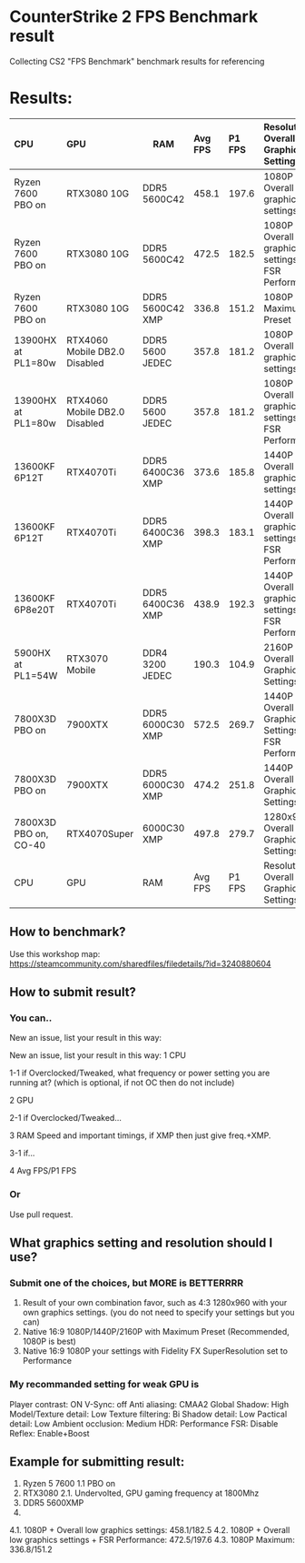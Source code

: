 # CounterStrike 2 FPS Benchmark result
Collecting CS2 "FPS Benchmark" benchmark results for referencing

# Results:
| CPU | GPU | RAM | Avg FPS | P1 FPS | Resolution + Overall Graphics Settings | Date of benchmark |
| :-- | :-- | --- | :------ | :------ | :------------------------------------ | :---------------- |
| Ryzen 7600 PBO on | RTX3080 10G | DDR5 5600C42 | 458.1 | 197.6 | 1080P + Overall low graphics settings | 2024/05/10 |
| Ryzen 7600 PBO on | RTX3080 10G | DDR5 5600C42 | 472.5 | 182.5 | 1080P + Overall low graphics settings + FSR Performance | 2024/05/10 |
| Ryzen 7600 PBO on | RTX3080 10G | DDR5 5600C42 XMP | 336.8 | 151.2 | 1080P Maximum Preset | 2024/05/10 |
| 13900HX at PL1=80w | RTX4060 Mobile DB2.0 Disabled | DDR5 5600 JEDEC | 357.8 | 181.2 | 1080P + Overall low graphics settings | 2024/05/10 |
| 13900HX at PL1=80w | RTX4060 Mobile DB2.0 Disabled | DDR5 5600 JEDEC | 357.8 | 181.2 | 1080P + Overall low graphics settings + FSR Performance | 2024/05/10 |
| 13600KF 6P12T | RTX4070Ti | DDR5 6400C36 XMP | 373.6 | 185.8 | 1440P + Overall High graphics settings | 2024/05/10 |
| 13600KF 6P12T | RTX4070Ti | DDR5 6400C36 XMP | 398.3 | 183.1 | 1440P + Overall High graphics settings + FSR Performance | 2024/05/10 |
| 13600KF 6P8e20T | RTX4070Ti | DDR5 6400C36 XMP | 438.9 | 192.3 | 1440P + Overall High graphics settings + FSR Performance | 2024/05/10 |
| 5900HX at PL1=54W | RTX3070 Mobile | DDR4 3200 JEDEC | 190.3 | 104.9 | 2160P + Overall Low Graphics Settings | 2024/05/10 |
| 7800X3D PBO on | 7900XTX | DDR5 6000C30 XMP | 572.5 | 269.7 | 1440P + Overall High Graphics Settings + FSR Performance | 2024/05/10 |
| 7800X3D PBO on| 7900XTX | DDR5 6000C30 XMP | 474.2 | 251.8 | 1440P + Overall High Graphics Settings | 2024/05/10 |
| 7800X3D PBO on, CO-40 | RTX4070Super | 6000C30 XMP | 497.8 | 279.7 | 1280x960 + Overall High Graphics Settings | 2024/05/10 |
| CPU | GPU | RAM | Avg FPS | P1 FPS | Resolution + Overall Graphics Settings | Date of benchmark |












## How to benchmark?
Use this workshop map: https://steamcommunity.com/sharedfiles/filedetails/?id=3240880604

## How to submit result?
### You can..
New an issue, list your result in this way:


New an issue, list your result in this way:
1 CPU

1-1 if Overclocked/Tweaked, what frequency or power setting you are running at? (which is optional, if not OC then do not include)

2 GPU

2-1 if Overclocked/Tweaked...

3 RAM Speed and important timings, if XMP then just give freq.+XMP.

3-1 if...

4 Avg FPS/P1 FPS

### Or
Use pull request.

## What graphics setting and resolution should I use?
### Submit one of the choices, but MORE is BETTERRRR
1. Result of your own combination favor, such as 4:3 1280x960 with your own graphics settings. (you do not need to specify your settings but you can)
2. Native 16:9 1080P/1440P/2160P with Maximum Preset (Recommended, 1080P is best)
3. Native 16:9 1080P your settings with Fidelity FX SuperResolution set to Performance

### My recommanded setting for weak GPU is 
Player contrast: ON
V-Sync: off
Anti aliasing: CMAA2
Global Shadow: High
Model/Texture detail: Low
Texture filtering: Bi
Shadow detail: Low
Pactical detail: Low
Ambient occlusion: Medium
HDR: Performance
FSR: Disable
Reflex: Enable+Boost

## Example for submitting result:
1. Ryzen 5 7600
1.1 PBO on
2. RTX3080
2.1. Undervolted, GPU gaming frequency at 1800Mhz
3. DDR5 5600XMP
4. 
4.1. 1080P + Overall low graphics settings: 458.1/182.5
4.2. 1080P + Overall low graphics settings + FSR Performance: 472.5/197.6
4.3. 1080P Maximum: 336.8/151.2





















